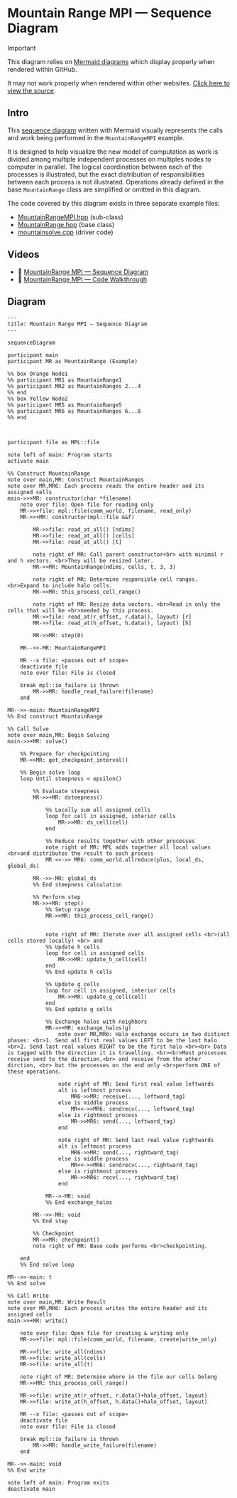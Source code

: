 # Mountain Range MPI — Sequence Diagram

> [!IMPORTANT]
> This diagram relies on [Mermaid diagrams](https://mermaid.js.org/) which display properly when rendered within GitHub.
>
> It may not work properly when rendered within other websites. [Click here to view the source](https://github.com/BYUHPC/sci-comp-course-example-cxx/blob/main/docs/MountainRangeMPI-sequence-diagram.md).

## Intro

This [sequence diagram](https://mermaid.js.org/syntax/sequenceDiagram.html#sequence-diagrams) written with Mermaid visually represents
the calls and work being performed in the `MountainRangeMPI` example.

It is designed to help visualize the new model of computation as work is divided among multiple independent processes on multiples nodes to computer in parallel.
The logical coordination between each of the processes is illustrated, but the exact distribution of responsibilities between each process is not illustrated.
Operations already defined in the base `MountainRange` class are simplified or omitted in this diagram.

The code covered by this diagram exists in three separate example files:
* [MountainRangeMPI.hpp](../src/MountainRangeMPI.hpp) (sub-class)
* [MountainRange.hpp](../src/MountainRange.hpp) (base class)
* [mountainsolve.cpp](../src/mountainsolve.cpp) (driver code)

## Videos

- 🎥 [MountainRange MPI — Sequence Diagram]()
- 🎥 [MountainRange MPI — Code Walkthrough]()

## Diagram

```mermaid
---
title: Mountain Range MPI — Sequence Diagram
---

sequenceDiagram

participant main
participant MR as MountainRange (Example)

%% box Orange Node1
%% participant MR1 as MountainRange1
%% participant MR2 as MountainRanges 2...4
%% end
%% box Yellow Node2
%% participant MR5 as MountainRange5
%% participant MR6 as MountainRanges 6...8
%% end



participant file as MPL::file

note left of main: Program starts
activate main

%% Construct MountainRange
note over main,MR: Construct MountainRanges
note over MR,MR6: Each process reads the entire header and its assigned cells
main->>+MR: constructor(char *filename)
    note over file: Open file for reading only
    MR->>+file: mpl::file(comm_world, filename, read_only)
    MR->>+MR: constructor(mpl::file &&f)

        MR->>file: read_at_all() [ndims]
        MR->>file: read_at_all() [cells]
        MR->>file: read_at_all() [t]

        note right of MR: Call parent constructor<br> with minimal r and h vectors. <br>They will be resized later.
        MR->>MR: MountainRange(ndims, cells, t, 3, 3)

        note right of MR: Determine responsible cell ranges. <br>Expand to include halo cells.
        MR->>MR: this_process_cell_range()

        note right of MR: Resize data vectors. <br>Read in only the cells that will be <br>needed by this process.
        MR->>file: read_at(r_offset, r.data(), layout) [r]
        MR->>file: read_at(h_offset, h.data(), layout) [h]

        MR->>MR: step(0)

    MR-->>-MR: MountainRangeMPI

    MR --x file: «passes out of scope»
    deactivate file
    note over file: File is closed

    break mpl::io_failure is thrown
        MR->>MR: handle_read_failure(filename)
    end

MR-->>-main: MountainRangeMPI
%% End construct MountainRange

%% Call Solve
note over main,MR: Begin Solving
main->>+MR: solve()

    %% Prepare for checkpointing
    MR->>MR: get_checkpoint_interval()

    %% Begin solve loop
    loop Until steepness < epsilon()

        %% Evaluate steepness
        MR->>+MR: dsteepness()

            %% Locally sum all assigned cells
            loop for cell in assigned, interior cells
                MR->>MR: ds_cell(cell)
            end

            %% Reduce results together with other processes
            note right of MR: MPL adds together all local values <br>and distributes the result to each process
            MR <<->> MR6: comm_world.allreduce(plus, local_ds, global_ds)

        MR-->>-MR: global_ds
        %% End steepness calculation

        %% Perform step
        MR->>+MR: step()
            %% Setup range
            MR->>MR: this_process_cell_range()


            note right of MR: Iterate over all assigned cells <br>(all cells stored locally) <br> and
            %% Update h cells
            loop for cell in assigned cells
                MR->>MR: update_h_cell(cell)
            end
            %% End update h cells

            %% Update g cells
            loop for cell in assigned, interior cells
                MR->>MR: update_g_cell(cell)
            end
            %% End update g cells

            %% Exchange halos with neighbors
            MR->>+MR: exchange_halos(g)
                note over MR,MR6: Halo exchange occurs in two distinct phases: <br>1. Send all first real values LEFT to be the last halo <br>2. Send last real values RIGHT to be the first halo <br><br> Data is tagged with the direction it is travelling. <br><br>Most processes receive send to the direction,<br> and receive from the other dirction, <br> but the processes on the end only <br>perform ONE of these operations.

                note right of MR: Send first real value leftwards
                alt is leftmost process
                    MR6->>MR: receive(..., leftward_tag)
                else is middle process
                    MR<<->>MR6: sendrecv(..., leftward_tag)
                else is rightmost process
                    MR->>MR6: send(..., leftward_tag)
                end

                note right of MR: Send last real value rightwards
                alt is leftmost process
                    MR6->>MR: send(..., rightward_tag)
                else is middle process
                    MR<<->>MR6: sendrecv(..., rightward_tag)
                else is rightmost process
                    MR->>MR6: recv(..., rightward_tag)
                end

            MR-->-MR: void
            %% End exchange_halos

        MR-->>-MR: void
        %% End step

        %% Checkpoint
        MR->>MR: checkpoint()
        note right of MR: Base code performs <br>checkpointing.

    end
    %% End solve loop

MR-->>-main: t
%% End solve

%% Call Write
note over main,MR: Write Result
note over MR,MR6: Each process writes the entire header and its assigned cells
main->>+MR: write()

    note over file: Open file for creating & writing only
    MR->>+file: mpl::file(comm_world, filename, create|write_only)

    MR->>file: write_all(ndims)
    MR->>file: write_all(cells)
    MR->>file: write_all(t)

    note right of MR: Determine where in the file our cells belong
    MR->>MR: this_process_cell_range()

    MR->>file: write_at(r_offset, r.data()+halo_offset, layout)
    MR->>file: write_at(h_offset, h.data()+halo_offset, layout)

    MR --x file: «passes out of scope»
    deactivate file
    note over file: File is closed

    break mpl::io_failure is thrown
        MR->>MR: handle_write_failure(filename)
    end

MR-->>-main: void
%% End write

note left of main: Program exits
deactivate main
```
